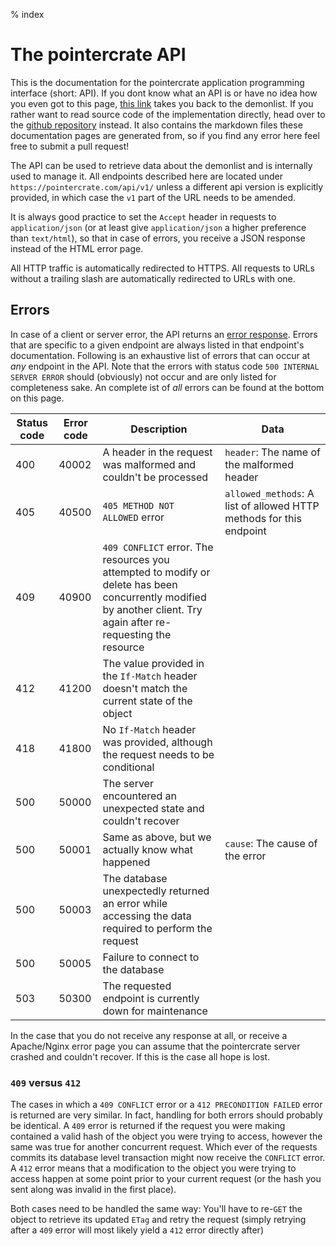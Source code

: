 % index

<div class='panel fade js-scroll-anim' data-anim='fade'>

# The pointercrate API

This is the documentation for the pointercrate application programming interface (short: API). If you dont know what an API is or have no idea how you even got to this page, [this link](/demonlist/) takes you back to the demonlist. If you rather want to read source code of the implementation directly, head over to the [github repository](https://github.com/stadust/pointercrate/) instead. It also contains the markdown files these documentation pages are generated from, so if you find any error here feel free to submit a pull request!

The API can be used to retrieve data about the demonlist and is internally used to manage it.
All endpoints described here are located under `https://pointercrate.com/api/v1/` unless a different api version is explicitly provided,
in which case the `v1` part of the URL needs to be amended.

It is always good practice to set the `Accept` header in requests to `application/json` (or at least give `application/json` a higher preference than `text/html`), so that in case of errors, you receive a JSON response instead of the HTML error page.

All HTTP traffic is automatically redirected to HTTPS. All requests to URLs without a trailing slash are automatically redirected to URLs with one.

## Errors

In case of a client or server error, the API returns an [error response](/documentation/objects/#error). Errors that are specific to a given endpoint are always listed in that endpoint's documentation. Following is an exhaustive list of errors that can occur at _any_ endpoint in the API. Note that the errors with status code `500 INTERNAL SERVER ERROR` should (obviously) not occur and are only listed for completeness sake. An complete ist of _all_ errors can be found at the bottom on this page.

| Status code | Error code | Description                                                                                                                                                        | Data                                                                |
| ----------- | ---------- | ------------------------------------------------------------------------------------------------------------------------------------------------------------------ | ------------------------------------------------------------------- |
| 400         | 40002      | A header in the request was malformed and couldn't be processed                                                                                                    | `header`: The name of the malformed header                          |
| 405         | 40500      | `405 METHOD NOT ALLOWED` error                                                                                                                                     | `allowed_methods`: A list of allowed HTTP methods for this endpoint |
| 409         | 40900      | `409 CONFLICT` error. The resources you attempted to modify or delete has been concurrently modified by another client. Try again after re-requesting the resource |                                                                     |
| 412         | 41200      | The value provided in the `If-Match` header doesn't match the current state of the object                                                                          |                                                                     |
| 418         | 41800      | No `If-Match` header was provided, although the request needs to be conditional                                                                                    |                                                                     |
| 500         | 50000      | The server encountered an unexpected state and couldn't recover                                                                                                    |   
| 500         | 50001      | Same as above, but we actually know what happened                                                                                                   | `cause`: The cause of the error                                                                     |
| 500         | 50003      | The database unexpectedly returned an error while accessing the data required to perform the request                                                               |                                                                     |
| 500         | 50005      | Failure to connect to the database                                                                                                                                 |                                                                     |
| 503         | 50300      | The requested endpoint is currently down for maintenance                                                                                                           |                                                                     |

In the case that you do not receive any response at all, or receive a Apache/Nginx error page you can assume that the pointercrate server crashed and couldn't recover. If this is the case all hope is lost.

### `409` versus `412`

The cases in which a `409 CONFLICT` error or a `412 PRECONDITION FAILED` error is returned are very similar. In fact, handling for both errors should probably be identical. A `409` error is returned if the request you were making contained a valid hash of the object you were trying to access, however the same was true for another concurrent request. Which ever of the requests commits its database level transaction might now receive the `CONFLICT` error. A `412` error means that a modification to the object you were trying to access happen at some point prior to your current request (or the hash you sent along was invalid in the first place).

Both cases need to be handled the same way: You'll have to re-`GET` the object to retrieve its updated `ETag` and retry the request (simply retrying after a `409` error will most likely yield a `412` error directly after)

</div>
